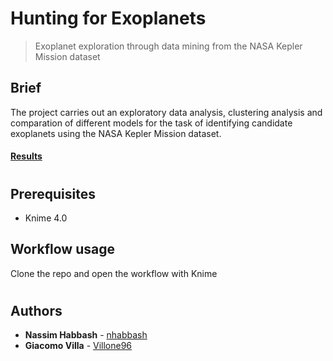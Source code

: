 # Hunting for Exoplanets
> Exoplanet exploration through data mining from the NASA Kepler Mission dataset

## Brief
The project carries out an exploratory data analysis, clustering analysis and comparation of different models for the task of identifying candidate exoplanets using the NASA Kepler Mission dataset.

#### [Results](report.pdf)

#
## Prerequisites
* Knime 4.0

## Workflow usage
Clone the repo and open the workflow with Knime

#
## Authors
* **Nassim Habbash** - [nhabbash](https://github.com/nhabbash)
* **Giacomo Villa** - [Villone96](https://github.com/Villone96)

